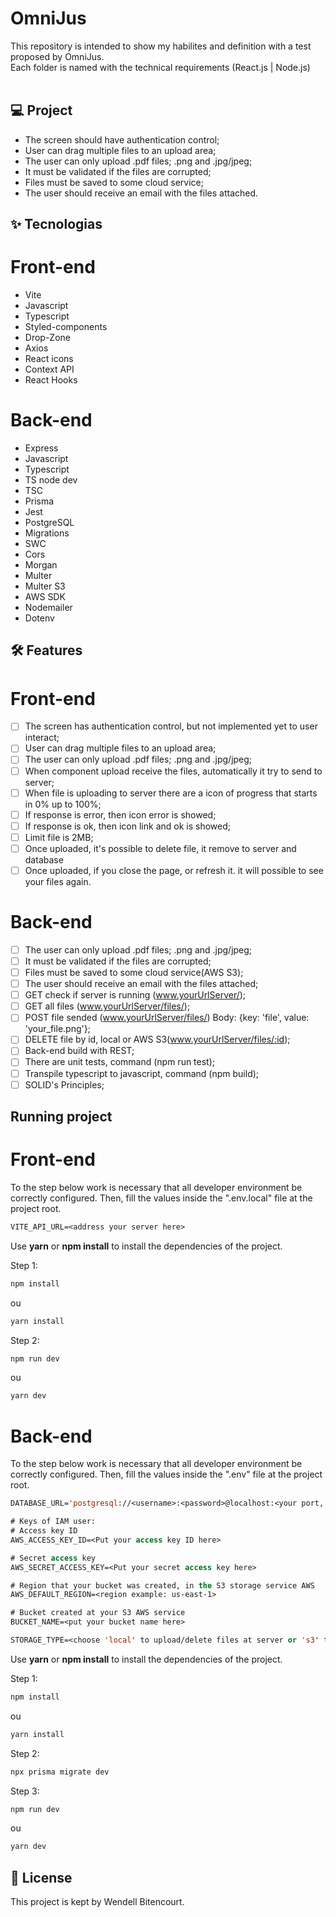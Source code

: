# OmniJus

This repository is intended to show my habilites and definition with a test proposed by OmniJus. 
<br/>
Each folder is named with the technical requirements (React.js | Node.js)
<br/>
<br/>
## 💻 Project
- The screen should have authentication control;
- User can drag multiple files to an upload area;
- The user can only upload .pdf files; .png and .jpg/jpeg;
- It must be validated if the files are corrupted;
- Files must be saved to some cloud service;
- The user should receive an email with the files attached.

## ✨ Tecnologias

# Front-end
- Vite
- Javascript
- Typescript
- Styled-components
- Drop-Zone
- Axios
- React icons
- Context API
- React Hooks

# Back-end
- Express
- Javascript
- Typescript
- TS node dev
- TSC
- Prisma
- Jest
- PostgreSQL
- Migrations
- SWC
- Cors
- Morgan
- Multer
- Multer S3
- AWS SDK
- Nodemailer
- Dotenv

## :hammer_and_wrench: Features 

# Front-end
-   [ ] The screen has authentication control, but not implemented yet to user interact;
-   [ ] User can drag multiple files to an upload area;
-   [ ] The user can only upload .pdf files; .png and .jpg/jpeg;
-   [ ] When component upload receive the files, automatically it try to send to server;
-   [ ] When file is uploading to server there are a icon of progress that starts in 0% up to 100%;
-   [ ] If response is error, then icon error is showed;
-   [ ] If response is ok, then icon link and ok is showed;
-   [ ] Limit file is 2MB;
-   [ ] Once uploaded, it's possible to delete file, it remove to server and database
-   [ ] Once uploaded, if you close the page, or refresh it. it will possible to see your files again.

# Back-end
-   [ ] The user can only upload .pdf files; .png and .jpg/jpeg;
-   [ ] It must be validated if the files are corrupted;
-   [ ] Files must be saved to some cloud service(AWS S3);
-   [ ] The user should receive an email with the files attached;
-   [ ] GET check if server is running (www.yourUrlServer/);
-   [ ] GET all files (www.yourUrlServer/files/);
-   [ ] POST file sended (www.yourUrlServer/files/) Body: {key: 'file', value: 'your_file.png'};
-   [ ] DELETE file by id, local or AWS S3(www.yourUrlServer/files/:id);
-   [ ] Back-end build with REST;
-   [ ] There are unit tests, command (npm run test);
-   [ ] Transpile typescript to javascript, command (npm build);
-   [ ] SOLID's Principles;

## Running project

# Front-end
To the step below work is necessary that all developer environment be correctly configured.
Then, fill the values ​​inside the ".env.local" file at the project root.

```cl
VITE_API_URL=<address your server here>
```

Use **yarn** or **npm install** to install the dependencies of the project.

Step 1:
```cl
npm install
```
ou

```cl
yarn install
```

Step 2:
```cl
npm run dev
```
ou

```cl
yarn dev
```

# Back-end
To the step below work is necessary that all developer environment be correctly configured.
Then, fill the values ​​inside the ".env" file at the project root.

```cl
DATABASE_URL='postgresql://<username>:<password>@localhost:<your port, i'm using 5433>/<mydb>?schema=<myschema>'

# Keys of IAM user:
# Access key ID 
AWS_ACCESS_KEY_ID=<Put your access key ID here>

# Secret access key
AWS_SECRET_ACCESS_KEY=<Put your secret access key here>

# Region that your bucket was created, in the S3 storage service AWS
AWS_DEFAULT_REGION=<region example: us-east-1>

# Bucket created at your S3 AWS service
BUCKET_NAME=<put your bucket name here>

STORAGE_TYPE=<choose 'local' to upload/delete files at server or 's3' to upload/delete files in the s3 AWS>
```

Use **yarn** or **npm install** to install the dependencies of the project.

Step 1:
```cl
npm install
```
ou

```cl
yarn install
```

Step 2:
```cl
npx prisma migrate dev 
```

Step 3:
```cl
npm run dev
```
ou

```cl
yarn dev
```

## 📄 License

This project is kept by Wendell Bitencourt.

<br />
